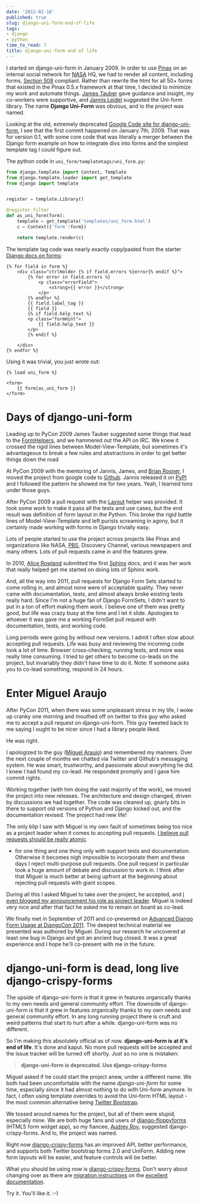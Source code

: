 ```yaml
---
date: '2012-02-18'
published: true
slug: django-uni-form-end-of-life
tags:
- django
- python
time_to_read: 7
title: django-uni-form end of life
---
```


I started on django-uni-form in January 2009. In order to use
[Pinax](http://pinaxproject.com) on an internal social network for
[NASA](http://www.nasa.gov) HQ, we had to render all content, including
forms, [Section
508](http://django-uni-form.readthedocs.org/en/latest/concepts.html#section-508)
compliant. Rather than rewrite the html for all 50+ forms that existed
in the Pinax 0.5.x framework at that time, I decided to minimize my work
and automate things. [James Tauber](http://jtauber.com) gave guidance
and insight, my co-workers were supportive, and [Jannis
Leidel](http://enn.io) suggested the Uni-form library. The name **Django
Uni-Form** was obvious, and lo the project was named.

Looking at the old, extremely deprecated [Google Code site for
django-uni-form](http://code.google.com/p/django-uni-form/), I see that
the first commit happened on January 7th, 2009. That was for version
0.1, with some core code that was literally a merger between the Django
form example on how to integrate divs into forms and the simplest
template tag I could figure out.

The python code in `uni_form/templatetags/uni_form.py`:

``` python
from django.template import Context, Template
from django.template.loader import get_template
from django import template


register = template.Library()

@register.filter
def as_uni_form(form):
    template = get_template('templates/uni_form.html')
    c = Context({'form':form})

    return template.render(c)
```

The template tag code was nearly exactly copy/pasted from the starter
[Django docs on
forms](https://docs.djangoproject.com/en/1.0/topics/forms/#looping-over-the-form-s-fields):

``` django
{% for field in form %}
    <div class="ctrlHolder {% if field.errors %}error{% endif %}">
        {% for error in field.errors %}
            <p class="errorField">
                <strong>{{ error }}</strong>
            </p>       
        {% endfor %}
        {{ field.label_tag }}
        {{ field }}
        {% if field.help_text %}
        <p class="formHint">
            {{ field.help_text }}
        </p>
        {% endif %}

    </div>
{% endfor %}
```

Using it was trivial, you just wrote out:

``` django
{% load uni_form %}

<form>
    {{ form|as_uni_form }}
</form>
```

Days of django-uni-form
=======================

Leading up to PyCon 2009 James Tauber suggested some things that lead to
the
[FormHelpers](http://django-uni-form.readthedocs.org/en/latest/concepts.html#form-helpers),
and we hammered out the API on IRC. We knew it crossed the rigid lines
between Model-View-Template, but sometimes it's advantageous to break a
few rules and abstractions in order to get better things down the road

At PyCon 2009 with the mentoring of Jannis, James, and [Brian
Rosner](http://twitter.com/brosner), I moved the project from google
code to [Github](https://github.com/pydanny/django-uni-form). Jannis
released it on [PyPI](http://pypi.python.org/pypi/) and I followed the
pattern he showed me for two years. Yeah, I learned tons under those
guys.

After PyCon 2009 a pull request with the
[Layout](http://django-uni-form.readthedocs.org/en/latest/helpers.html#layouts)
helper was provided. It took some work to make it pass all the tests and
use cases, but the end result was definition of form layout in the
Python. This broke the rigid battle lines of Model-View-Template and
left purists screaming in agony, but it certainly made working with
forms in Django trivially easy.

Lots of people started to use the project across projects like Pinax and
organizations like NASA, [PBS](http://pbs.org), Discovery Channel,
various newspapers and many others. Lots of pull requests came in and
the features grew.

In 2010, [Alice Rowland](http://twitter.com/arowla) submitted the first
[Sphinx](http://sphinx.pocoo.org/) docs, and it was her work that really
helped get me started on doing lots of Sphinx work.

And, all the way into 2011, pull requests for Django Form Sets started
to come rolling in, and almost none were of acceptable quality. They
never came with documentation, tests, and almost always broke existing
tests really hard. Since I'm not a huge fan of Django FormSets, I
didn't want to put in a ton of effort making them work. I believe one
of them was pretty good, but life was crazy busy at the time and I let
it slide. Apologies to whoever it was gave me a working FormSet pull
request with documentation, tests, and working code.

Long periods were going by without new versions. I admit I often slow
about accepting pull requests. Life was busy and reviewing the incoming
code took a lot of time. Browser cross-checking, running tests, and more
was really time consuming. I tried to get others to become co-leads on
the project, but invariably they didn't have time to do it. Note: If
someone asks you to co-lead something, respond in 24 hours.

Enter Miguel Araujo
===================

After PyCon 2011, when there was some unpleasant stress in my life, I
woke up cranky one morning and mouthed off on twitter to this guy who
asked me to accept a pull request on django-uni-form. This guy tweeted
back to me saying I ought to be nicer since I had a library people
liked.

He was right.

I apologized to the guy ([Miguel Araujo](http://twitter.com/maraujop))
and remembered my manners. Over the next couple of months we chatted via
Twitter and Github's messaging system. He was smart, trustworthy, and
passionate about everything he did. I knew I had found my co-lead. He
responded promptly and I gave him commit rights.

Working together (with him doing the vast majority of the work), we
moved the project into new releases. The architecture and design
changed, driven by discussions we had together. The code was cleaned up,
gnarly bits in there to support old versions of Python and Django kicked
out, and the documentation revised. The project had new life!

The only blip I saw with Miguel is my own fault of sometimes being too
nice as a project leader when it comes to accepting pull requests. [I
believe pull requests should be really
atomic](http://django-uni-form.readthedocs.org/en/latest/contributing.html#how-to-get-your-pull-request-accepted)
- for one thing and one thing only with support tests and documentation.
Otherwise it becomes nigh impossible to incorporate them and these days
I reject multi-purpose pull requests. One pull request in particular
took a huge amount of debate and discussion to work in. I think after
that Miguel is much better at being upfront at the beginning about
rejecting pull requests with giant scopes.

During all this I asked Miguel to take over the project, he accepted,
and [I even blogged my announcement his role as project
leader](https://pydanny.blogspot.com/2011/06/announcing-django-uni-form-080-beta.html).
Miguel is indeed very nice and after that fact he asked me to remain on
board as co-lead.

We finally met in September of 2011 and co-presented on [Advanced Django
Form Usage at DjangoCon
2011](http://www.slideshare.net/pydanny/advanced-django-forms-usage).
The deepest technical material we presented was authored by Miguel.
During our research he uncovered at least one bug in Django and got an
ancient bug closed. It was a great experience and I hope he'll
co-present with me in the future.

django-uni-form is dead, long live django-crispy-forms
======================================================

The upside of django-uni-form is that it grew in features organically
thanks to my own needs and general community effort. The downside of
django-uni-form is that it grew in features organically thanks to my own
needs and general community effort. In any long running project there is
cruft and weird patterns that start to hurt after a while.
django-uni-form was no different.

So I'm making this absolutely official as of now. **django-uni-form is
at it's end of life**. It's done and kaput. No more pull requests will
be accepted and the issue tracker will be turned off shortly. Just so no
one is mistaken:

> **django-uni-form is deprecated. Use django-crispy-forms**

Miguel asked if he could start the project anew, under a different name.
We both had been uncomfortable with the name *django-uni-form* for some
time, especially since it had almost nothing to do with Uni-form
anymore. In fact, I often using template overrides to avoid the Uni-form
HTML layout - the most common alternative being [Twitter
Bootstrap](http://twitter.github.com/bootstrap/).

We tossed around names for the project, but all of them were stupid,
especially mine. We are both huge fans and users of
[django-floppyforms](https://github.com/brutasse/django-floppyforms)
(HTML5 form widget app), so my fiancee, [Audrey
Roy](http://audreymroy.com), suggested django-crispy-forms. And lo, the
project was named.

Right now
[django-crispy-forms](https://github.com/maraujop/django-crispy-forms)
has an improved API, better performance, and supports both Twitter
bootstrap forms 2.0 and UniForm. Adding new form layouts will be easier,
and feature controls will be better.

What you should be using now is
[django-crispy-forms](https://github.com/maraujop/django-crispy-forms).
Don't worry about changing over as there are [migration
instructions](http://django-crispy-forms.readthedocs.org/en/d-0/migration.html)
on the [excellent
documentation](http://django-crispy-forms.readthedocs.org/).

Try it. You'll like it. :-)
